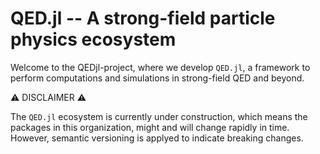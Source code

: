 
# QED.jl -- A strong-field particle physics ecosystem

Welcome to the QEDjl-project, where we develop `QED.jl`, a framework to perform
computations and simulations in strong-field QED and beyond. 


⚠️ DISCLAIMER ⚠️

The `QED.jl` ecosystem is currently under construction, which means the packages
in this organization, might and will change rapidly in time. However, semantic
versioning is applyed to indicate breaking changes. 

